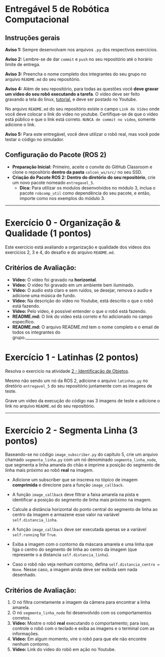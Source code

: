 # Entregável 5 de Robótica Computacional

## Instruções gerais

**Aviso 1:** Sempre desenvolvam nos arquivos `.py` dos respectivos exercícios.

**Aviso 2:** Lembre-se de dar `commit` e `push` no seu repositório até o horário limite de entrega.

**Aviso 3:** Preencha o nome completo dos integrantes do seu grupo no arquivo `README.md` do seu repositório.

**Aviso 4:** Além de seu repositório, para todas as questões você **deve gravar um vídeo do seu robô executando a tarefa**. O vídeo deve ser feito gravando a tela do linux, [tutorial](https://insper.github.io/robotica-computacional/screen_record/), e deve ser postado no Youtube. 

No arquivo `README.md` do seu repositório existe o campo `Link do Vídeo` onde você deve colocar o link do video no youtube. Certifique-se de que o vídeo está público e que o link está correto. `NUNCA de commit no vídeo`, somente adicione o link.

**Aviso 5:** Para este entregável, você deve utilizar o robô real, mas você pode testar o código no simulador.

## Configuração do Pacote (ROS 2)

- **Preparação Inicial:** Primeiro, aceite o convite do GitHub Classroom e clone o repositório **dentro da pasta** `colcon_ws/src/` no seu SSD.
- **Criação do Pacote ROS 2:** **Dentro do diretório do seu repositório**, crie um novo pacote nomeado `entregavel_5`.
    - **Dica:** Para utilizar os modulos desenvolvidos no módulo 3, inclua o pacote `robcomp_util` como dependência do seu pacote, e então, importe como nos exemplos do módulo 3.

____________________________________________________________________

# Exercício 0 - Organização & Qualidade (1 pontos)
Este exercício está avaliando a organização e qualidade dos vídeos dos exercícios 2, 3 e 4, do desafio e do arquivo `README.md`.

## Critérios de Avaliação:
* **Vídeo:** O vídeo foi gravado na **horizontal**.
* **Vídeo:** O vídeo foi gravado em um ambiente bem iluminado.
* **Vídeo:** O audio está claro e sem ruídos, se desejar, remova o audio e adicione uma música de fundo.
* **Vídeo:** Na descrição do vídeo no Youtube, está descrito o que o robô está fazendo.
* **Vídeo:** Pelo vídeo, é possível entender o que o robô está fazendo.
* **README.md:** O link do vídeo está correto e foi adicionado no campo específico.
* **README.md:** O arquivo README.md tem o nome completo e o email de todos os integrantes do grupo.____________________________________________________________________

# Exercício 1 - Latinhas (2 pontos)
Resolva o exercicio na atividade [2 - Identificação de Objetos](https://insper.github.io/robotica-computacional/modulos/05-visao-p2/atividades/2-identificacao/).

Mesmo não sendo um nó da ROS 2, adicione o arquivo `latinhas.py` no diretório `entregavel_5` do seu repositório juntamente com as imagens de teste.

Grave um vídeo da execução do código nas 3 imagens de teste e adicione o link no arquivo `README.md` do seu repositório.

____________________________________________________________________

# Exercício 2 - Segmenta Linha (3 pontos)
Baseando-se no código `image_subscriber.py` do capítulo 5, crie um arquivo chamado `segmenta_linha.py` com um nó denominado `segmenta_linha_node`, que segmenta a linha amarela do chão e imprime a posição do segmento de linha mais próximo ao robô **real** na imagem.

* Adicione um subscriber que se inscreva no tópico de imagem **comprimida** e direcione para a função `image_callback`.

* A função `image_callback` deve filtrar a faixa amarela na pista e identificar a posição do segmento de linha mais próximo na imagem.

* Calcule a distância horizontal do ponto central do segmento de linha ao centro da imagem e armazene esse valor na variável `self.distancia_linha`.

* A função `image_callback` deve ser executada apenas se a variável `self.running` for `True`.

* Exiba a imagem com o contorno da máscara amarela e uma linha que liga o centro do segmento de linha ao centro da imagem (que represente o a distancia `self.distancia_linha`).

* Caso o robô não veja nenhum contorno, defina `self.distancia_centro = None`. Nesse caso, a imagem ainda deve ser exibida sem nada desenhado.

## Critérios de Avaliação:

1. O nó filtra corretamente a imagem da câmera para encontrar a linha amarela.
2. O nó `segmenta_linha_node` foi desenvolvido com os comportamentos corretos.
3. **Vídeo:** Mostre o robô **real** executando o comportamento; para isso, controle o robô com o teclado e exiba as imagens e o terminal com as informações.
4. **Vídeo:** Em algum momento, vire o robô para que ele não encontre nenhum contorno.
5. **Vídeo:** Link do vídeo do robô em ação no Youtube.

